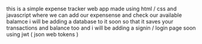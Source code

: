 this is a simple expense tracker web app made using html / css and javascript where we can add our expensense and check our available balamce 
i will be adding a database to it soon so that it saves your transactions and balance too
and i will be adding a signin  / login page soon  using jwt  ( json web tokens  )  
